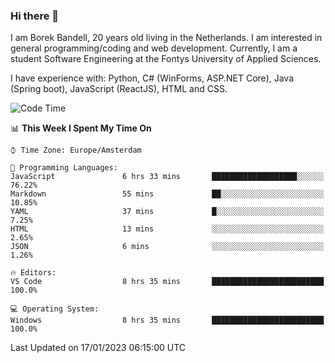 ### Hi there 👋

I am Borek Bandell, 20 years old living in the Netherlands. I am interested in general programming/coding and web development. Currently, I am a student Software Engineering at the Fontys University of Applied Sciences.

I have experience with: Python, C# (WinForms, ASP.NET Core), Java (Spring boot), JavaScript (ReactJS), HTML and CSS.

<!--START_SECTION:waka-->
![Code Time](http://img.shields.io/badge/Code%20Time-339%20hrs%2029%20mins-blue)

📊 **This Week I Spent My Time On** 

```text
⌚︎ Time Zone: Europe/Amsterdam

💬 Programming Languages: 
JavaScript               6 hrs 33 mins       ███████████████████░░░░░░   76.22% 
Markdown                 55 mins             ██░░░░░░░░░░░░░░░░░░░░░░░   10.85% 
YAML                     37 mins             █░░░░░░░░░░░░░░░░░░░░░░░░   7.25% 
HTML                     13 mins             ░░░░░░░░░░░░░░░░░░░░░░░░░   2.65% 
JSON                     6 mins              ░░░░░░░░░░░░░░░░░░░░░░░░░   1.26%

🔥 Editors: 
VS Code                  8 hrs 35 mins       █████████████████████████   100.0%

💻 Operating System: 
Windows                  8 hrs 35 mins       █████████████████████████   100.0%

```


 Last Updated on 17/01/2023 06:15:00 UTC
<!--END_SECTION:waka-->

<!--**tcBorek2002/tcBorek2002** is a ✨ _special_ ✨ repository because its `README.md` (this file) appears on your GitHub profile.

Here are some ideas to get you started:

- 🔭 I’m currently working on ...
- 🌱 I’m currently learning ...
- 👯 I’m looking to collaborate on ...
- 🤔 I’m looking for help with ...
- 💬 Ask me about ...
- 📫 How to reach me: ...
- 😄 Pronouns: ...
- ⚡ Fun fact: ...
-->
